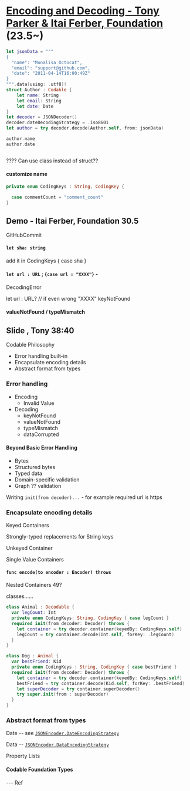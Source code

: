# [Encoding and Decoding - Tony Parker & Itai Ferber, Foundation](212-3-encoding-and-decoding.m) (23.5~)

```swift
let jsonData = """
{
  "name": "Monalisa Octocat",
  "email": "support@github.com",
  "date": "2011-04-14T16:00:49Z"
}
""".data(using: .utf8)!
struct Author : Codable {
    let name: String
    let email: String
    let date: Date
}
let decoder = JSONDecoder()
decoder.dateDecodingStrategy = .iso8601
let author = try decoder.decode(Author.self, from: jsonData)

author.name
author.date



```

???? Can use class instead of struct??

#### customize name

```swift
private enum CodingKeys : String, CodingKey {

  case commentCount = "comment_count"
}
```


## Demo - Itai Ferber, Foundation 30.5

GitHubCommit


#### `let sha: string`

add it in CodingKeys { case sha }

#### `let url : URL` ; `{case url = "XXXX"}` -

DecodingError

let url : URL? // if even wrong "XXXX" keyNotFound

#### valueNotFound / typeMismatch

## Slide , Tony 38:40

Codable Philosophy

* Error handling built-in
* Encapsulate encoding details
* Abstract format from types

### Error handling

* Encoding
  * Invalid Value
* Decoding
  * keyNotFound
  * valueNotFound
  * typeMismatch
  * dataCorrupted

#### Beyond Basic Error Handling

* Bytes
* Structured bytes
* Typed data
* Domain-specific validation
* Graph ?? validation

Writing `init(from decoder)...` - for example required url is https

### Encapsulate encoding details

Keyed Containers

Strongly-typed replacements for String keys

Unkeyed Container

Single Value Containers

#### `func encode(to encoder : Encoder) throws`

Nested Containers 49?

classes......

```swift
class Animal : Decodable {
  var legCount: Int
  private enum CodingKeys: String, CodingKey { case legCount }
  required init(from decoder: Decoder) throws {
    let container = try decoder.container(keyedBy: CodingKeys.self)
    legCount = try container.decode(Int.self, forKey: .legCount)
  }
}

class Dog : Animal {
  var bestFriend: Kid
  private enum CodingKeys : String, CodingKey { case bestFriend }
  required init(from decoder: Decoder) throws {
    let container = try decoder.container(keyedBy: CodingKeys.self)
    bestFriend = try container.decode(Kid.self, forKey: .bestFriend)
    let superDecoder = try container.superDecoder()
    try super.init(from : superDecoder)
  }
}

```

### Abstract format from types

Date -- see [`JSONEncoder.DateEncodingStrategy`](https://developer.apple.com/documentation/foundation/jsonencoder.dateencodingstrategy)

Data -- [`JSONEncoder.DataEncodingStrategy`](https://developer.apple.com/documentation/foundation/jsonencoder.dataencodingstrategy)

Property Lists


#### Codable Foundation Types

--- Ref
